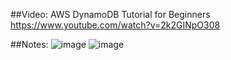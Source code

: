 ##Video: AWS DynamoDB Tutorial for Beginners
https://www.youtube.com/watch?v=2k2GINpO308

##Notes:
![image](https://user-images.githubusercontent.com/47732318/169343168-04af87ae-0153-4420-a57b-ea053ad87cca.png)
![image](https://user-images.githubusercontent.com/47732318/169343498-444651d1-6ba5-429d-a87b-dc4477198b1e.png)
